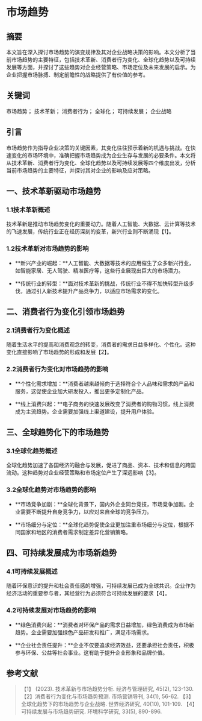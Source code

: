 # 市场趋势
## 摘要
本文旨在深入探讨市场趋势的演变规律及其对企业战略决策的影响。本文分析了当前市场趋势的主要特征，包括技术革新、消费者行为变化、全球化趋势以及可持续发展等方面，并探讨了这些趋势对企业经营策略、市场定位及未来发展的启示。为企业把握市场脉搏、制定前瞻性的战略提供了有价值的参考。

## 关键词
市场趋势； 技术革新； 消费者行为； 全球化； 可持续发展； 企业战略

## 引言
市场趋势作为指导企业决策的关键因素，其变化往往预示着新的机遇与挑战。在快速变化的市场环境中，准确把握市场趋势成为企业生存与发展的必要条件。本文将从技术革新、消费者行为变化、全球化趋势以及可持续发展等四个维度出发，分析当前市场趋势的主要特征，并探讨其对企业的影响及应对策略。

## 一、技术革新驱动市场趋势
### 1.1技术革新概述
技术革新是推动市场趋势变化的重要动力。随着人工智能、大数据、云计算等技术的飞速发展，传统行业正在经历深刻的变革，新兴行业则不断涌现【1】。

### 1.2技术革新对市场趋势的影响
- **新兴产业的崛起：**人工智能、大数据等技术的应用催生了众多新兴行业，如智能家居、无人驾驶、精准医疗等，这些行业展现出巨大的市场潜力。

- **传统行业的转型：**面对技术革新的挑战，传统行业不得不加快转型升级步伐，通过引入新技术提升产品竞争力，以适应市场需求的变化。

## 二、消费者行为变化引领市场趋势
### 2.1消费者行为变化概述
随着生活水平的提高和消费观念的转变，消费者的需求日益多样化、个性化。这种变化直接影响了市场趋势的形成和发展【2】。

### 2.2消费者行为变化对市场趋势的影响
- **个性化需求增加：**消费者越来越倾向于选择符合个人品味和需求的产品和服务，这促使企业加大研发投入，推出更多定制化产品。

- **线上消费兴起：**电子商务的快速发展改变了消费者的购物习惯，线上消费成为主流趋势。企业需要加强线上渠道建设，提升用户体验。

## 三、全球趋势化下的市场趋势
### 3.1全球化趋势概述
全球化趋势加速了各国经济的融合与发展，促进了商品、资本、技术和信息的跨国流动。这种趋势对企业经营策略和市场定位产生了深远影响【3】。

### 3.2全球化趋势对市场趋势的影响
- **市场竞争加剧：**全球化背景下，国内外企业同台竞技，市场竞争加剧。企业需要不断提升自身竞争力，以应对来自全球的竞争压力。

- **市场细分与定位：**全球化趋势促使企业更加注重市场细分与定位，根据不同国家和地区的消费者需求制定差异化营销策略。

## 四、可持续发展成为市场新趋势
### 4.1可持续发展概述
随着环保意识的提升和社会责任感的增强，可持续发展已成为全球共识。企业作为经济活动的重要参与者，其经营行为必须符合可持续发展的要求【4】。

### 4.2可持续发展对市场趋势的影响
- **绿色消费兴起：**消费者对环保产品的需求日益增加，绿色消费成为市场新趋势。企业需要加强绿色产品研发和推广，满足市场需求。

- **企业社会责任提升：**企业不仅要追求经济效益，还要承担社会责任，积极参与环保、公益等社会事业。这有助于提升企业形象和品牌价值。

## 参考文献
>【1】 (2023). 技术革新与市场趋势分析. 经济与管理研究, 45(2), 123-130.
>【2】消费者行为变化与市场趋势预测. 市场营销导刊, 34(1), 56-62.
>【3】全球化趋势下的市场趋势与企业战略. 世界经济研究, 40(10), 101-109.
>【4】可持续发展与市场趋势研究. 环境科学研究, 33(5), 890-896.

